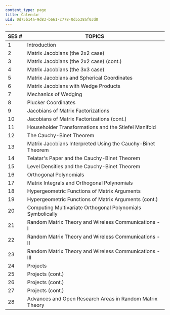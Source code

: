 ```yaml
---
content_type: page
title: Calendar
uid: 0d75b14a-9d83-b661-c778-0d5538af03d0
---
```


| SES # | TOPICS |
| --- | --- |
| 1 | Introduction |
| 2 | Matrix Jacobians (the 2x2 case) |
| 3 | Matrix Jacobians (the 2x2 case) (cont.) |
| 4 | Matrix Jacobians (the 3x3 case) |
| 5 | Matrix Jacobians and Spherical Coordinates |
| 6 | Matrix Jacobians with Wedge Products |
| 7 | Mechanics of Wedging |
| 8 | Plucker Coordinates |
| 9 | Jacobians of Matrix Factorizations |
| 10 | Jacobians of Matrix Factorizations (cont.) |
| 11 | Householder Transformations and the Stiefel Manifold |
| 12 | The Cauchy-Binet Theorem |
| 13 | Matrix Jacobians Interpreted Using the Cauchy-Binet Theorem |
| 14 | Telatar's Paper and the Cauchy-Binet Theorem |
| 15 | Level Densities and the Cauchy-Binet Theorem |
| 16 | Orthogonal Polynomials |
| 17 | Matrix Integrals and Orthogonal Polynomials |
| 18 | Hypergeometric Functions of Matrix Arguments |
| 19 | Hypergeometric Functions of Matrix Arguments (cont.) |
| 20 | Computing Multivariate Orthogonal Polynomials Symbolically |
| 21 | Random Matrix Theory and Wireless Communications - I |
| 22 | Random Matrix Theory and Wireless Communications - II |
| 23 | Random Matrix Theory and Wireless Communications - III |
| 24 | Projects |
| 25 | Projects (cont.) |
| 26 | Projects (cont.) |
| 27 | Projects (cont.) |
| 28 | Advances and Open Research Areas in Random Matrix Theory
